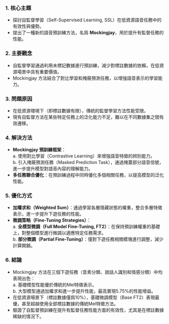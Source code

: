### 1. 核心主題  
   - 探討自監督學習（Self-Supervised Learning, SSL）在低資源語音任務中的有效性與優勢。  
   - 提出了一種新的語音預訓練方法，名爲 **Mockingjay**，用於提升有監督任務的性能。  

### 2. 主要觀念  
   - 自監督學習通過利用未標記數據進行預訓練，減少對標註數據的依賴，在低資源場景中具有重要價值。  
   - Mockingjay 方法結合了對比學習和掩蔽預測任務，以增強語音表示的學習能力。  

### 3. 問題原因  
   - 在低資源環境下（即標註數據有限），傳統的監督學習方法性能受限。  
   - 現有自監督方法在某些特定任務上的泛化能力不足，難以在不同數據集之間有效遷移。  

### 4. 解決方法  
   - **Mockingjay 預訓練框架**：  
     a. 使用對比學習（Contrastive Learning）來增強語音特徵的辨別能力。  
     b. 引入掩蔽預測任務（Masked Prediction Task），通過掩蓋部分語音信號，進一步提升模型對語音內容的理解能力。  
   - **多任務聯合優化**：在預訓練過程中同時優化多個相關任務，以提高模型的泛化性能。  

### 5. 優化方式  
   - **加權求和（Weighted Sum）**：通過學習各層隱藏狀態的權重，整合多層特徵表示，進一步提升下遊任務的性能。  
   - **微調策略（Fine-Tuning Strategies）**：  
     a. **全模型微調（Full Model Fine-Tuning, FT2）**：在保持預訓練權重的基礎上，對整個模型進行微調以適應特定任務需求。  
     b. **部分微調（Partial Fine-Tuning）**：僅對下遊任務相關模塊進行調整，減少計算開銷。  

### 6. 結論  
   - Mockingjay 方法在三個下遊任務（音素分類、說話人識別和情感分類）中均表現出色：  
     a. 基礎模型性能優於傳統的Mel特徵表示。  
     b. 大型模型通過加權求和進一步提升性能，最高實現5.75%的性能增益。  
   - 在低資源場景下（標註數據僅爲10%），基礎微調模型（Base FT2）表現最優，甚至超越使用全部標註數據的傳統Mel特徵方法。  
   - 驗證了自監督預訓練在提升有監督任務性能方面的有效性，尤其是在標註數據稀缺的情況下。